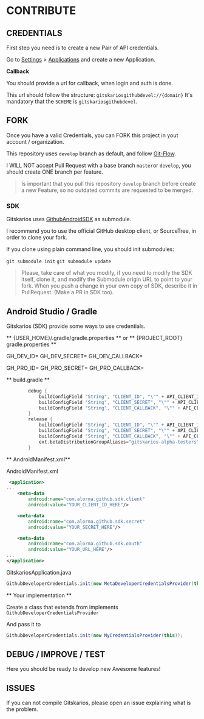 # CONTRIBUTE #

## CREDENTIALS ##

First step you need is to create a new Pair of API credentials.

Go to [Settings](https://github.com/settings/profile) > [Applications](https://github.com/settings/developers) and create a new Application.

**Callback**

You should provide a url for callback, when login and auth is done.

This url should follow the structure: `gitskariosgithubdevel://{domain}` It's mandatory that the `SCHEME` is `gitskariosgithubdevel`.

## FORK ##

Once you have a valid Credentials, you can FORK this project in yout account / organization.

This repository uses `develop` branch as default, and follow [Git-Flow](https://es.atlassian.com/git/tutorials/comparing-workflows/gitflow-workflow).

I WILL NOT accept Pull Request with a base branch `master`or `develop`, you should create ONE branch per feature.

> Is important that you pull this repository `develop` branch before create a new Feature, so no outdated commits are requested to be merged.

### SDK ###

Gitskarios uses [GithubAndroidSDK](https://github.com/gitskarios/GithubAndroidSdk) as submodule.

I recommend you to use the official GitHub desktop client, or SourceTree, in order to clone your fork.

If you clone using plain command line, you should init submodules:

`git submodule init`
`git submodule update`

> Please, take care of what you modify, if you need to modify the SDK itself, clone it, and modify the Submodule origin URL to point to your fork.
> When you push a change in your own copy of SDK, describe it in PullRequest. (Make a PR in SDK too).

## Android Studio / Gradle ##

Gitskarios (SDK) provide some ways to use credentials.

** {USER_HOME}/.gradle/gradle.properties ** or ** {PROJECT_ROOT} gradle.properties **

GH_DEV_ID=
GH_DEV_SECRET=
GH_DEV_CALLBACK=

GH_PRO_ID=
GH_PRO_SECRET=
GH_PRO_CALLBACK=

** build.gradle **

``` groovy
        debug {
            buildConfigField "String", "CLIENT_ID", "\"" + API_CLIENT_ID + "\""
            buildConfigField "String", "CLIENT_SECRET", "\"" + API_CLIENT_SECRET + "\""
            buildConfigField "String", "CLIENT_CALLBACK", "\"" + API_CLIENT_CALLBACK + "\""
        }
        release {
            buildConfigField "String", "CLIENT_ID", "\"" + API_CLIENT_ID + "\""
            buildConfigField "String", "CLIENT_SECRET", "\"" + API_CLIENT_SECRET + "\""
            buildConfigField "String", "CLIENT_CALLBACK", "\"" + API_CLIENT_CALLBACK + "\""
            ext.betaDistributionGroupAliases="gitskarios-alpha-testers"
        }
```

** AndroidManifest.xml**

AndroidManifest.xml
```xml
 <application>
...
    <meta-data
        android:name="com.alorma.github.sdk.client"
        android:value="YOUR_CLIENT_ID_HERE"/>

    <meta-data
        android:name="com.alorma.github.sdk.secret"
        android:value="YOUR_SECRET_HERE"/>

    <meta-data
        android:name="com.alorma.github.sdk.oauth"
        android:value="YOUR_URL_HERE"/>
...
</application>
```

GitskariosApplication.java
``` java
GithubDeveloperCredentials.init(new MetaDeveloperCredentialsProvider(this));
```

** Your implementation **

Create a class that extends from implements ```GithubDeveloperCredentialsProvider```

And pass it to
``` java
GithubDeveloperCredentials.init(new MyCredentialsProvider(this));
```

## DEBUG / IMPROVE / TEST ##

Here you should be ready to develop new Awesome features!

## ISSUES ##

If you can not compile Gitskarios, please open an issue explaining what is the problem.

